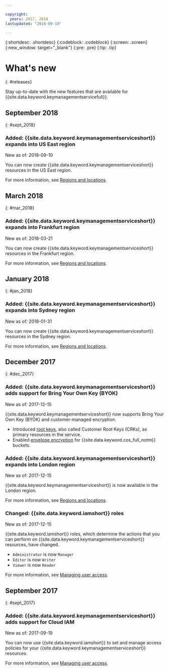 ```yaml
---

copyright:
  years: 2017, 2018
lastupdated: "2018-09-10"

---
```


{:shortdesc: .shortdesc}
{:codeblock: .codeblock}
{:screen: .screen}
{:new_window: target="_blank"}
{:pre: .pre}
{:tip: .tip}

# What's new
{: #releases}

Stay up-to-date with the new features that are available for {{site.data.keyword.keymanagementservicefull}}. 

## September 2018
{: #sept_2018}

### Added: {{site.data.keyword.keymanagementserviceshort}} expands into US East region
New as of: 2018-09-10

You can now create {{site.data.keyword.keymanagementserviceshort}} resources in the US East region. 

For more information, see [Regions and locations](/docs/services/key-protect/regions.html).

## March 2018
{: #mar_2018}

### Added: {{site.data.keyword.keymanagementserviceshort}} expands into Frankfurt region
New as of: 2018-03-21

You can now create {{site.data.keyword.keymanagementserviceshort}} resources in the Frankfurt region. 

For more information, see [Regions and locations](/docs/services/key-protect/regions.html).

## January 2018
{: #jan_2018}

### Added: {{site.data.keyword.keymanagementserviceshort}} expands into Sydney region
New as of: 2018-01-31

You can now create {{site.data.keyword.keymanagementserviceshort}} resources in the Sydney region. 

For more information, see [Regions and locations](/docs/services/key-protect/regions.html).

## December 2017
{: #dec_2017}

### Added: {{site.data.keyword.keymanagementserviceshort}} adds support for Bring Your Own Key (BYOK)
New as of: 2017-12-15

{{site.data.keyword.keymanagementserviceshort}} now supports Bring Your Own Key (BYOK) and customer-managed encryption.

- Introduced [root keys](/docs/services/key-protect/concepts/envelope-encryption.html#key-types), also called Customer Root Keys (CRKs), as primary resources in the service. 
- Enabled [envelope encryption](/docs/services/key-protect/integrations/integrate-cos.html#kp-cos-how) for {{site.data.keyword.cos_full_notm}} buckets.

### Added: {{site.data.keyword.keymanagementserviceshort}} expands into London region
New as of: 2017-12-15

{{site.data.keyword.keymanagementserviceshort}} is now available in the London region. 

For more information, see [Regions and locations](/docs/services/key-protect/regions.html).

### Changed: {{site.data.keyword.iamshort}} roles
New as of: 2017-12-15

{{site.data.keyword.iamshort}} roles, which determine the actions that you can perform on {{site.data.keyword.keymanagementserviceshort}} resources, have changed.

- `Administrator` is now `Manager`
- `Editor` is now `Writer`
- `Viewer` is now `Reader`

For more information, see [Managing user access](/docs/services/key-protect/manage-access.html).

## September 2017
{: #sept_2017}

### Added: {{site.data.keyword.keymanagementserviceshort}} adds support for Cloud IAM
New as of: 2017-09-19

You can now use {{site.data.keyword.iamshort}} to set and manage access policies for your {{site.data.keyword.keymanagementserviceshort}} resources.

For more information, see [Managing user access](/docs/services/key-protect/manage-access.html).